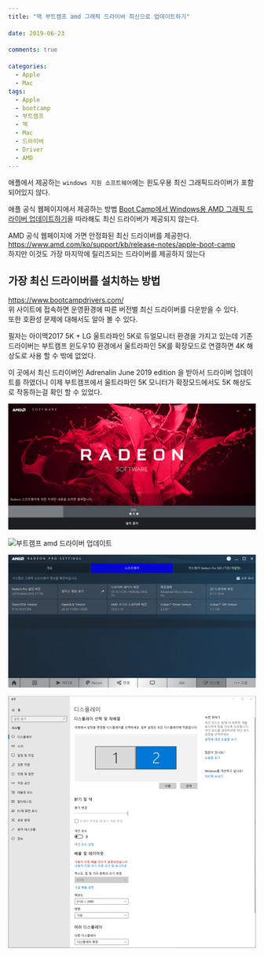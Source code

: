 ```yaml
---
title: "맥 부트캠프 amd 그래픽 드라이버 최신으로 업데이트하기"

date: 2019-06-23

comments: true

categories:
  - Apple
  - Mac
tags:
  - Apple
  - bootcamp
  - 부트캠프
  - 맥
  - Mac
  - 드라이버
  - Driver
  - AMD
---
```


애플에서 제공하는 `windows 지원 소프트웨어`에는 윈도우용 최신 그래픽드라이버가 포함되어있지 않다.

애플 공식 웹페이지에서 제공하는 방법 [Boot Camp에서 Windows용 AMD 그래픽 드라이버 업데이트하기](https://support.apple.com/ko-kr/HT208908)을 따라해도 최신 드라이버가 제공되지 않는다.

AMD 공식 웹페이지에 가면 안정화된 최신 드라이버를 제공한다.  
<https://www.amd.com/ko/support/kb/release-notes/apple-boot-camp>  
하지만 이것도 가장 마지막에 릴리즈되는 드라이버를 제공하지 않는다

## 가장 최신 드라이버를 설치하는 방법

<https://www.bootcampdrivers.com/>  
위 사이트에 접속하면 운영환경에 따른 버전별 최신 드라이버를 다운받을 수 있다.  
또한 호환성 문제에 대해서도 알아 볼 수 있다.

필자는 아이맥2017 5K + LG 울트라파인 5K로 듀얼모니터 환경을 가지고 있는데 기존 드라이버는 부트캠프 윈도우10 환경에서 울트라파인 5K를 확장모드로 연결하면 4K 해상도로 사용 할 수 밖에 없었다.

이 곳에서 최신 드라이버인 Adrenalin June 2019 edition 을 받아서 드라이버 업데이트를 하였더니 이제 부트캠프에서 울트라파인 5K 모니터가 확장모드에서도 5K 해상도로 작동하는걸 확인 할 수 있었다.

![부트캠프 amd 드라이버 업데이트](/assets/images/amd.PNG)

![부트캠프 amd 드라이버 업데이트](/assets/images/amd1.PNG)

![부트캠프 amd 드라이버 업데이트](/assets/images/amd2.PNG)

![부트캠프 amd 드라이버 업데이트](/assets/images/amd3.PNG)

